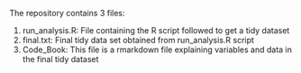 The repository contains 3 files:
1. run_analysis.R: File containing the R script followed to get a tidy dataset
2. final.txt: Final tidy data set obtained from run_analysis.R script
3. Code_Book: This file is a rmarkdown file explaining variables and data in the final tidy dataset

